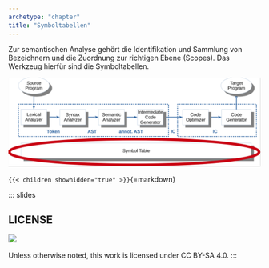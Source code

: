 ```yaml
---
archetype: "chapter"
title: "Symboltabellen"
---
```



Zur semantischen Analyse gehört die Identifikation und Sammlung von Bezeichnern und die
Zuordnung zur richtigen Ebene (Scopes). Das Werkzeug hierfür sind die Symboltabellen.

![](images/architektur_cb.png)


`{{< children showhidden="true" >}}`{=markdown}







<!-- DO NOT REMOVE - THIS IS A LAST SLIDE TO INDICATE THE LICENSE AND POSSIBLE EXCEPTIONS (IMAGES, ...). -->
::: slides
## LICENSE
![](https://licensebuttons.net/l/by-sa/4.0/88x31.png)

Unless otherwise noted, this work is licensed under CC BY-SA 4.0.
:::
